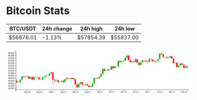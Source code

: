 # Bitcoin Stats

BTC/USDT|24h change|24h high|24h low|
|---|---|---|---|
|$56676.01|-1.13%|$57854.39|$55837.00|

<img src="./chart.svg">
